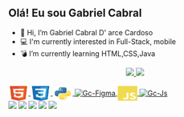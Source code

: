 ## Olá! Eu sou Gabriel Cabral
- 👋 Hi, I’m Gabriel Cabral D' arce Cardoso
- 💻 I'm currently interested in Full-Stack, mobile
- 💣 I’m currently learning  HTML,CSS,Java


<div align="center">
  <a href="https://github.com/GabrielCabral-DS">
  <img width="42%" src="https://github-readme-stats.vercel.app/api?username=GabrielCabral-DS&show_icons=true&theme=tokyonight&include_all_commits=true&count_private=true"/>
  <img width="50%"" src="https://github-readme-stats.vercel.app/api/top-langs/?username=GabrielCabral-DS&layout=compact&langs_count=7&theme=tokyonight"/>
</div>

<div style="display: inline_block"><br>
  <img align="center" alt="Gc-HTML" height="30" width="40" src="https://raw.githubusercontent.com/devicons/devicon/master/icons/html5/html5-original.svg">
  <img align="center" alt="Gc-CSS" height="30" width="40" src="https://raw.githubusercontent.com/devicons/devicon/master/icons/css3/css3-original.svg">
  <img align="center" alt="Gc-Python" height="30" width="40" src="https://raw.githubusercontent.com/devicons/devicon/master/icons/python/python-original.svg">
  <img align="center" alt="Gc-Figma" height="30" width="20" src="https://nearfutu.re/wp-content/uploads/2019/12/figma-logo-color.png">
  <img align="center" alt="Gc-Js" height="30" width="40" src="https://raw.githubusercontent.com/devicons/devicon/master/icons/javascript/javascript-plain.svg">
  <img align="center" alt="Gc-Js" height="30" width="40" src="https://logospng.org/download/java/logo-java-512.png">
</div>
  
</div>

<div> 
  <a href="" target="_blank"><img src="https://img.shields.io/badge/Discord-7289DA?style=for-the-badge&logo=discord&logoColor=white" target="_blank"></a> 
  <a href="" target="_blank"><img src="https://img.shields.io/badge/YouTube-FF0000?style=for-the-badge&logo=youtube&logoColor=white" target="_blank"></a>
  <a href="" target="_blank"><img src="https://img.shields.io/badge/-Instagram-%23E4405F?style=for-the-badge&logo=instagram&logoColor=white" target="_blank"></a>
   <a href = ""><img src="https://img.shields.io/badge/-Gmail-%23333?style=for-the-badge&logo=gmail&logoColor=white" target="_blank"></a>
  <a href="" target="_blank"><img src="https://img.shields.io/badge/-LinkedIn-%230077B5?style=for-the-badge&logo=linkedin&logoColor=white" target="_blank"></a> 
  
</div>


